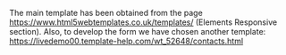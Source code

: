 The main template has been obtained from the page https://www.html5webtemplates.co.uk/templates/ (Elements Responsive section). Also, to develop the form we have chosen another template: https://livedemo00.template-help.com/wt_52648/contacts.html
